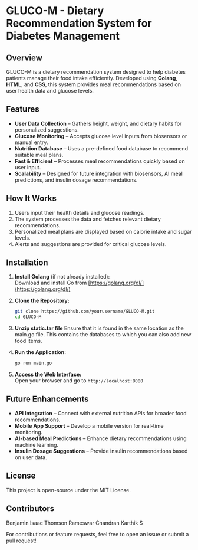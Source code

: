 # GLUCO-M - Dietary Recommendation System for Diabetes Management

## Overview
GLUCO-M is a dietary recommendation system designed to help diabetes patients manage their food intake efficiently. Developed using **Golang**, **HTML**, and **CSS**, this system provides meal recommendations based on user health data and glucose levels.

## Features
- **User Data Collection** – Gathers height, weight, and dietary habits for personalized suggestions.
- **Glucose Monitoring** – Accepts glucose level inputs from biosensors or manual entry.
- **Nutrition Database** – Uses a pre-defined food database to recommend suitable meal plans.
- **Fast & Efficient** – Processes meal recommendations quickly based on user input.
- **Scalability** – Designed for future integration with biosensors, AI meal predictions, and insulin dosage recommendations.

## How It Works
1. Users input their health details and glucose readings.
2. The system processes the data and fetches relevant dietary recommendations.
3. Personalized meal plans are displayed based on calorie intake and sugar levels.
4. Alerts and suggestions are provided for critical glucose levels.

## Installation
1. **Install Golang** (if not already installed):  
   Download and install Go from [https://golang.org/dl/](https://golang.org/dl/)

2. **Clone the Repository:**  
   ```sh
   git clone https://github.com/yourusername/GLUCO-M.git
   cd GLUCO-M
   ```
3. **Unzip static.tar file**
   Ensure that it is found in the same location as the main.go file. This contains the databases to which you can also add new food items.

3. **Run the Application:**  
   ```sh
   go run main.go
   ```

4. **Access the Web Interface:**  
   Open your browser and go to `http://localhost:8080`

## Future Enhancements
- **API Integration** – Connect with external nutrition APIs for broader food recommendations.
- **Mobile App Support** – Develop a mobile version for real-time monitoring.
- **AI-based Meal Predictions** – Enhance dietary recommendations using machine learning.
- **Insulin Dosage Suggestions** – Provide insulin recommendations based on user data.

## License
This project is open-source under the MIT License.

## Contributors
Benjamin Isaac Thomson
Rameswar Chandran
Karthik S

For contributions or feature requests, feel free to open an issue or submit a pull request!
